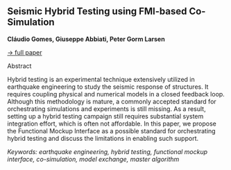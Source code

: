 ## Seismic Hybrid Testing using FMI-based Co-Simulation

**Cláudio Gomes, Giuseppe Abbiati, Peter Gorm Larsen**

[&#8594; full paper](../proceedings/papers/Modelica2021session4A_paper2.pdf)

Abstract

Hybrid testing is an experimental technique extensively
utilized in earthquake engineering to study the seismic response
of structures. It requires coupling physical and numerical
models in a closed feedback loop. Although this
methodology is mature, a commonly accepted standard for
orchestrating simulations and experiments is still missing.
As a result, setting up a hybrid testing campaign still requires
substantial system integration effort, which is often
not affordable. In this paper, we propose the Functional
Mockup Interface as a possible standard for orchestrating
hybrid testing and discuss the limitations in enabling such
support.

*Keywords: earthquake engineering, hybrid testing, functional mockup interface, co-simulation, model exchange, master algorithm*
